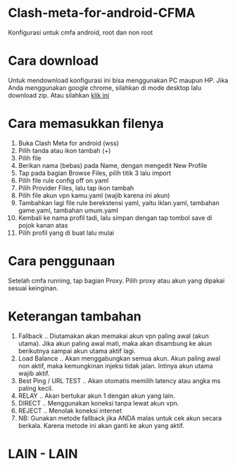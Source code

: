 # Clash-meta-for-android-CFMA
Konfigurasi untuk cmfa android, root dan non root

# Cara download
Untuk mendownload konfigurasi ini bisa menggunakan PC maupun HP. Jika Anda menggunakan google chrome, silahkan di mode desktop lalu download zip.
 Atau silahkan <a href="https://github.com/WahJoeAS/Clash-meta-for-android-CFMA/archive/refs/heads/main.zip">klik ini</a>

# Cara memasukkan filenya
1. Buka Clash Meta for android (wss)
2. Pilih tanda atau ikon tambah (+)
3. Pilih file
4. Berikan nama (bebas) pada Name, dengan mengedit New Profile
5. Tap pada bagian Browse Files, pilih titik 3 lalu import
6. Pilih file rule config off on.yaml
7. Pilih Provider Files, lalu tap ikon tambah
8. Pilih file akun vpn kamu.yaml (wajib karena ini akun)
9. Tambahkan lagi file rule berekstensi yaml, yaitu iklan.yaml, tambahan game.yaml, tambahan umum.yaml
10. Kembali ke nama profil tadi, lalu simpan dengan tap tombol save di pojok kanan atas
11. Pilih profil yang di buat lalu mulai

# Cara penggunaan
 Setelah cmfa running, tap bagian Proxy. Pilih proxy atau akun yang dipakai sesuai keinginan.

# Keterangan tambahan
1. Fallback
.. Diutamakan akan memakai akun vpn paling awal (akun utama). Jika akun paling awal mati, maka akan disambung ke akun berikutnya sampai akun utama aktif lagi.
2. Load Balance
.. Akan menggabungkan semua akun. Akun paling awal non aktif, maka kemungkinan injeksi tidak jalan. Intinya akun utama wajib aktif.
3. Best Ping / URL TEST
.. Akan otomatis memilih latency atau angka ms paling kecil.
4. RELAY
.. Akan bertukar akun 1 dengan akun yang lain.
5. DIRECT
.. Menggunakan koneksi tanpa lewat akun vpn.
6. REJECT
.. Menolak koneksi internet
7. NB: Gunakan metode fallback jika ANDA malas untuk cek akun secara berkala. Karena metode ini akan ganti ke akun yang aktif.

# LAIN - LAIN
